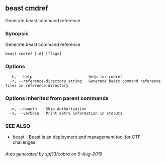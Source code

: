 ## beast cmdref

Generate beast command reference

### Synopsis

Generate beast command reference

```
beast cmdref [-d] [flags]
```

### Options

```
  -h, --help                         help for cmdref
  -r, --reference-directory string   Generate beast command reference files in reference directory
```

### Options inherited from parent commands

```
  -n, --noauth    Skip Authorization
  -v, --verbose   Print extra information in stdout1
```

### SEE ALSO

* [beast](beast.md)	 - Beast is an deployment and management tool for CTF challenges.

###### Auto generated by spf13/cobra on 5-Aug-2019
